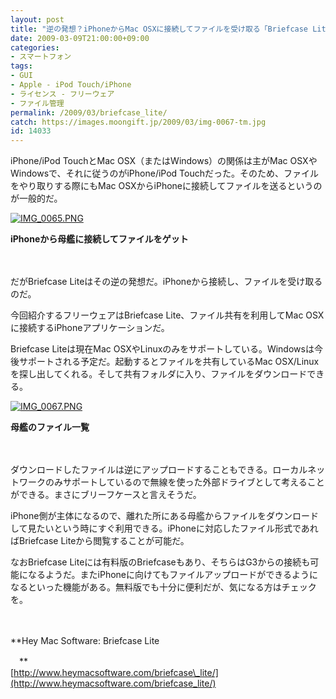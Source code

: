 ```yaml
---
layout: post
title: "逆の発想？iPhoneからMac OSXに接続してファイルを受け取る「Briefcase Lite」"
date: 2009-03-09T21:00:00+09:00
categories:
- スマートフォン
tags: 
- GUI
- Apple - iPod Touch/iPhone
- ライセンス - フリーウェア
- ファイル管理
permalink: /2009/03/briefcase_lite/
catch: https://images.moongift.jp/2009/03/img-0067-tm.jpg
id: 14033
---
```

iPhone/iPod TouchとMac OSX（またはWindows）の関係は主がMac OSXやWindowsで、それに従うのがiPhone/iPod Touchだった。そのため、ファイルをやり取りする際にもMac OSXからiPhoneに接続してファイルを送るというのが一般的だ。

  

[![IMG_0065.PNG](https://images.moongift.jp/2009/03/img-0065-tm.jpg)](https://images.moongift.jp/2009/03/img-0065.png)  
  
**iPhoneから母艦に接続してファイルをゲット**

  

　

  

だがBriefcase Liteはその逆の発想だ。iPhoneから接続し、ファイルを受け取るのだ。

  

今回紹介するフリーウェアはBriefcase Lite、ファイル共有を利用してMac OSXに接続するiPhoneアプリケーションだ。

  
<!--more-->

Briefcase Liteは現在Mac OSXやLinuxのみをサポートしている。Windowsは今後サポートされる予定だ。起動するとファイルを共有しているMac OSX/Linuxを探し出してくれる。そして共有フォルダに入り、ファイルをダウンロードできる。

  

[![IMG_0067.PNG](https://images.moongift.jp/2009/03/img-0067-tm.jpg)](https://images.moongift.jp/2009/03/img-0067.png)  
  
**母艦のファイル一覧**

  

　

  

ダウンロードしたファイルは逆にアップロードすることもできる。ローカルネットワークのみサポートしているので無線を使った外部ドライブとして考えることができる。まさにブリーフケースと言えそうだ。

  

iPhone側が主体になるので、離れた所にある母艦からファイルをダウンロードして見たいという時にすぐ利用できる。iPhoneに対応したファイル形式であればBriefcase Liteから閲覧することが可能だ。

  

なおBriefcase Liteには有料版のBriefcaseもあり、そちらはG3からの接続も可能になるようだ。またiPhoneに向けてもファイルアップロードができるようになるといった機能がある。無料版でも十分に便利だが、気になる方はチェックを。

  

　

  

**Hey Mac Software: Briefcase Lite  
  
　**  
  [http://www.heymacsoftware.com/briefcase\_lite/](http://www.heymacsoftware.com/briefcase_lite/)

  
